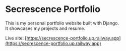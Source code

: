 # Secrescence Portfolio

This is my personal portfolio website built with Django.  
It showcases my projects and resume.

Live site: [https://secrescence-portfolio.up.railway.app](https://secrescence-portfolio.up.railway.app)